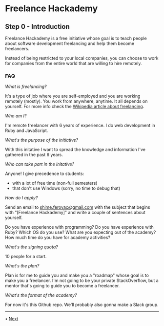 # Freelance Hackademy

## Step 0 - Introduction

Freelance Hackademy is a free initiative whose goal is to teach people about
software development freelancing and help them become freelancers.

Instead of being restricted to your local companies, you can choose to work
for companies from the entire world that are willing to hire remotely.

### FAQ

*What is freelancing?*

It's a type of job where you are self-employed and you are working remotely (mostly).
You work from anywhere, anytime. It all depends on yourself. For more info check the
[Wikipedia article about freelancing](https://en.wikipedia.org/wiki/Freelancer).

*Who am I?*

I'm remote freelancer with 6 years of experience. I do web development in Ruby and JavaScript.

*What's the purpose of the initiative?*

With this initative I want to spread the knowledge and information I've gathered in the past
6 years.

*Who can take part in the initative?*

Anyone! I give precedence to students:

* with a lot of free time (non-full semesters)
* that don't use Windows (sorry, no time to debug that)

*How do I apply?*

Send an email to <a href="mailto:shime.ferovac@gmail.com">shime.ferovac@gmail.com</a> with the 
subject that begins with "[Freelance Hackademy]" and write a couple of sentences about yourself.

Do you have experience with programming? Do you have experience with Ruby? Which OS do you use?
What are you expecting out of the academy? How much time do you have for academy activities?

*What's the signing quota?*

10 people for a start.

*What's the plan?*

Plan is for me to guide you and make you a "roadmap" whose goal is to make you a freelancer.
I'm not going to be your private StackOverflow, but a mentor that's going to guide you to become
a freelancer.

*What's the format of the academy?*

For now it's this Github repo. We'll probably also gonna make a Slack group.

---

• [Next](/steps/1.md)
